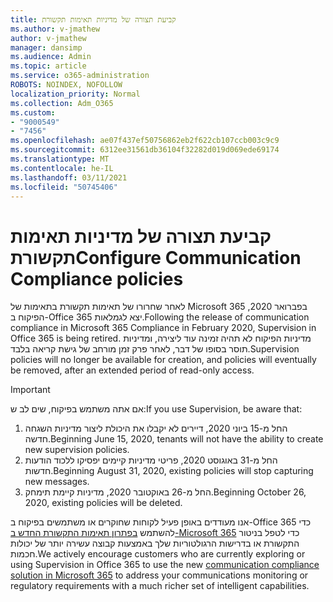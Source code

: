 ```yaml
---
title: קביעת תצורה של מדיניות תאימות תקשורת
ms.author: v-jmathew
author: v-jmathew
manager: dansimp
ms.audience: Admin
ms.topic: article
ms.service: o365-administration
ROBOTS: NOINDEX, NOFOLLOW
localization_priority: Normal
ms.collection: Adm_O365
ms.custom:
- "9000549"
- "7456"
ms.openlocfilehash: ae07f437ef50756862eb2f622cb107ccb003c9c9
ms.sourcegitcommit: 6312ee31561db36104f32282d019d069ede69174
ms.translationtype: MT
ms.contentlocale: he-IL
ms.lasthandoff: 03/11/2021
ms.locfileid: "50745406"
---
```

# <a name="configure-communication-compliance-policies"></a><span data-ttu-id="3e76c-102">קביעת תצורה של מדיניות תאימות תקשורת</span><span class="sxs-lookup"><span data-stu-id="3e76c-102">Configure Communication Compliance policies</span></span>

<span data-ttu-id="3e76c-103">לאחר שחרורו של תאימות תקשורת בתאימות של Microsoft 365 בפברואר 2020, הפיקוח ב-Office 365 יצא לגמלאות.</span><span class="sxs-lookup"><span data-stu-id="3e76c-103">Following the release of communication compliance in Microsoft 365 Compliance in February 2020, Supervision in Office 365 is being retired.</span></span> <span data-ttu-id="3e76c-104">מדיניות הפיקוח לא תהיה זמינה עוד ליצירה, ומדיניות תוסר בסופו של דבר, לאחר פרק זמן מורחב של גישת קריאה בלבד.</span><span class="sxs-lookup"><span data-stu-id="3e76c-104">Supervision policies will no longer be available for creation, and policies will eventually be removed, after an extended period of read-only access.</span></span>

> [!IMPORTANT]
> <span data-ttu-id="3e76c-105">אם אתה משתמש בפיקוח, שים לב ש:</span><span class="sxs-lookup"><span data-stu-id="3e76c-105">If you use Supervision, be aware that:</span></span>
>
> 1. <span data-ttu-id="3e76c-106">החל מ-15 ביוני 2020, דיירים לא יקבלו את היכולת ליצור מדיניות השגחה חדשה.</span><span class="sxs-lookup"><span data-stu-id="3e76c-106">Beginning June 15, 2020, tenants will not have the ability to create new supervision policies.</span></span>
> 2. <span data-ttu-id="3e76c-107">החל מ-31 באוגוסט 2020, פריטי מדיניות קיימים יפסיקו ללכוד הודעות חדשות.</span><span class="sxs-lookup"><span data-stu-id="3e76c-107">Beginning August 31, 2020, existing policies will stop capturing new messages.</span></span>
> 3. <span data-ttu-id="3e76c-108">החל מ-26 באוקטובר 2020, מדיניות קיימת תימחק.</span><span class="sxs-lookup"><span data-stu-id="3e76c-108">Beginning October 26, 2020, existing policies will be deleted.</span></span>

<span data-ttu-id="3e76c-109">אנו מעודדים באופן פעיל לקוחות שחוקרים או משתמשים בפיקוח ב-Office 365 כדי להשתמש [בפתרון תאימות התקשורת החדש ב-Microsoft 365](https://go.microsoft.com/fwlink/?linkid=2128593) כדי לטפל בניטור התקשורת או בדרישות הרגולטוריות שלך באמצעות קבוצה עשירה יותר של יכולות חכמות.</span><span class="sxs-lookup"><span data-stu-id="3e76c-109">We actively encourage customers who are currently exploring or using Supervision in Office 365 to use the new [communication compliance solution in Microsoft 365](https://go.microsoft.com/fwlink/?linkid=2128593) to address your communications monitoring or regulatory requirements with a much richer set of intelligent capabilities.</span></span>

